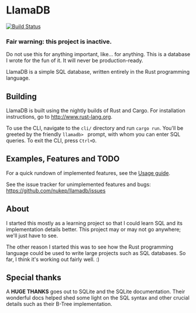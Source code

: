 # LlamaDB

[![Build Status](https://travis-ci.org/nukep/llamadb.svg?branch=master)](https://travis-ci.org/nukep/llamadb)

### Fair warning: this project is inactive. 
Do not use this for anything important, like... for anything. This is a database I wrote for the fun of it. It will never be production-ready.

LlamaDB is a simple SQL database, written entirely in the Rust programming language.

## Building

LlamaDB is built using the nightly builds of Rust and Cargo.
For installation instructions, go to http://www.rust-lang.org.

To use the CLI, navigate to the `cli/` directory and run `cargo run`.
You'll be greeted by the friendly `llamadb> ` prompt, with whom you can enter SQL queries.
To exit the CLI, press `Ctrl+D`.


## Examples, Features and TODO

For a quick rundown of implemented features, see the [Usage guide](Usage.md).

See the issue tracker for unimplemented features and bugs:
<https://github.com/nukep/llamadb/issues>


## About

I started this mostly as a learning project so that I could learn SQL and its
implementation details better. This project may or may not go anywhere; we'll just have to see.

The other reason I started this was to see how the Rust programming language
could be used to write large projects such as SQL databases.
So far, I think it's working out fairly well. :)


## Special thanks

A **HUGE THANKS** goes out to SQLite and the SQLite documentation.
Their wonderful docs helped shed some light on the SQL syntax and other crucial
details such as their B-Tree implementation.
